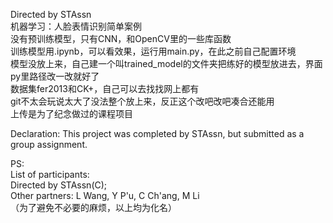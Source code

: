 Directed by STAssn           
机器学习：人脸表情识别简单案例               
没有预训练模型，只有CNN，和OpenCV里的一些库函数                
训练模型用.ipynb，可以看效果，运行用main.py，在此之前自己配置环境               
模型没放上来，自己建一个叫trained_model的文件夹把练好的模型放进去，界面py里路径改一改就好了                 
数据集fer2013和CK+，自己可以去找找网上都有                
git不太会玩说太大了没法整个放上来，反正这个改吧改吧凑合还能用                
上传是为了纪念做过的课程项目        


Declaration: This project was completed by STAssn, but submitted as a group assignment.          


PS:        
List of participants:          
Directed by STAssn(C);        
Other partners: L Wang, Y P'u, C Ch'ang, M Li           
（为了避免不必要的麻烦，以上均为化名）